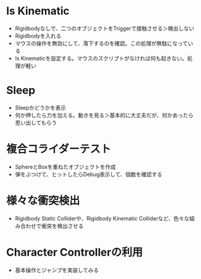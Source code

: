 # Is Kinematic
- Rigidbodyなしで、二つのオブジェクトをTriggerで接触させる＞検出しない
- Rigidbodyを入れる
- マウスの操作を無効にして、落下するのを確認。この処理が無駄になっている
- Is Kinematicを設定する。マウスのスクリプトがなければ何も起きない。処理が軽い

# Sleep
- Sleepかどうかを表示
- 何か押したら力を加える。動きを見る＞基本的に大丈夫だが、何かあったら思い出してもらう

# 複合コライダーテスト
- SphereとBoxを重ねたオブジェクトを作成
- 弾をぶつけて、ヒットしたらDebug表示して、個数を確認する

# 様々な衝突検出
- Rigidbody Static Colliderや、Rigidbody Kinematic Colliderなど、色々な組み合わせで衝突を検出させる

# Character Controllerの利用
- 基本操作とジャンプを実装してみる

